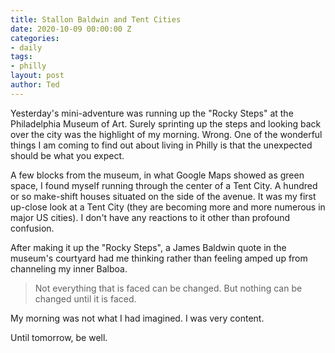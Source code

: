 ```yaml
---
title: Stallon Baldwin and Tent Cities
date: 2020-10-09 00:00:00 Z
categories:
- daily
tags:
- philly
layout: post
author: Ted
---
```


Yesterday's mini-adventure was running up the "Rocky Steps" at the Philadelphia Museum of Art. Surely sprinting up the steps and looking back over the city was the highlight of my morning. Wrong. One of the wonderful things I am coming to find out about living in Philly is that the unexpected should be what you expect.

A few blocks from the museum, in what Google Maps showed as green space, I found myself running through the center of a Tent City. A hundred or so make-shift houses situated on the side of the avenue. It was my first up-close look at a Tent City (they are becoming more and more numerous in major US cities). I don't have any reactions to it other than profound confusion.

After making it up the "Rocky Steps", a James Baldwin quote in the museum's courtyard had me thinking rather than feeling amped up from channeling my inner Balboa.

> Not everything that is faced can be changed. But nothing can be changed until it is faced.

My morning was not what I had imagined. I was very content.

Until tomorrow, be well.
